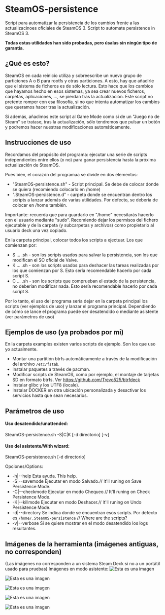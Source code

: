 # SteamOS-persistence
Script para automatizar la persistencia de los cambios frente a las actualizacinoes oficiales de SteamOS 3. Script to automate persistence in SteamOS 3.

**Todas estas utilidades han sido probadas, pero úsalas sin ningún tipo de garantía**.

## ¿Qué es esto?
SteamOS en cada reinicio utiliza y sobreescribe un nuevo grupo de particiones A o B para rootfs y otras particiones. A esto, hay que añadirle que el sistema de ficheros es de sólo lectura. Esto hace que los cambios que hayamos hecho en esos sistemas, ya sea crear nuevos ficheros, carpetas, aplicaciones, ..., se pierdan tras la actualización. Este script no pretente romper con esa filosofía, si no que intenta automatizar los cambios que queramos hacer tras la actualización.

Si además, añadimos este script al Game Mode como si de un "Juego no de Steam" se tratase, tras la actualización, sólo tendremos que pulsar un botón y podremos hacer nuestras modificaciones automáticamente.

## Instrucciones de uso
Recordamos del propósito del programa: ejecutar una serie de scripts independientes entre ellos (o no) para ganar persistencia hasta la próxima actualización de SteamOS.

Pues bien, el corazón del programaa se divide en dos elementos:
* "SteamOS-persistence.sh" - Script principal. Se debe de colocar donde se quiera (recomiendo colocarlo en /home)
* ".SteamOS-persistence.d" - carpeta donde se encuentran dentro los scripts a lanzar además de varias utilidades. Por defecto, se debería de colocar en /home también.

Importante: recuerda que para guardarlo en "/home" necesitarás hacerlo con el usuario mediante "sudo". Recomiendo dejar los permisos del fichero ejecutable y de la carpeta (y subcarpetas y archivos) como propietario al usuario deck una vez copiado.

En la carpeta principal, colocar todos los scripts a ejectuar. Los que comienzan por:
- S ... .sh - son los scripts usados para salvar la persistencia, son los que modifican el SO oficial de Valve.
- K ... .sh - son los scripts usados para deshacer las tareas realizadas por los que comienzan por S. Esto sería recomendable hacerlo por cada script S.
- C ... .sh - son los scripts que comprueban el estado de la persistencia, no deberían modificar nada. Esto sería recomendable hacerlo por cada script S.

Por lo tanto, el uso del programa sería dejar en la carpeta principal los scripts (ver ejemplos de uso) y lanzar el programa principal. Dependiendo de cómo se lance el programa puede ser desatendido o mediante asistente (ver parámetros de uso)

## Ejemplos de uso (ya probados por mi)
En la carpeta examples existen varios scripts de ejemplo. Son los que uso yo actualmente.
- Montar una partitión btrfs automáticamente a través de la modificación del archivo `/etc/fstab`.
- Instalar paquetes a través de pacman.
- Modificar scripts de SteamOS, como por ejemplo, el montaje de tarjetas SD en formato btrfs. Ver https://github.com/Trevo525/btrfdeck
- Instalar glibc y los UTF8 (locale).
- Instalar DOCKER en otra ubicación personalizada y desactivar los servicios hasta que sean necesarios.

## Parámetros de uso
#### Uso desatendido/unattended:
SteamOS-persistence.sh -S|C|K [-d directorio] [-v]

#### Uso del asistente/With wizard:
SteamOS-persistence.sh \[-d directorio\]

Opciones/Options:

* -h|--help       Esta ayuda. This help.
* -S|--savemode   Ejecutar en modo Salvado.// It'll runing on Save Persistence Mode.
* -C|--checkmode  Ejecutar en modo Chequeo.// It'll runing on Check Persistence Mode.
* -K|--killmode   Ejecutar en modo Deshacer.// It'll runing on Undo Persistence Mode.
* -d|--directory  Se indica donde se encuentran esos scripts. Por defecto es `/home/.SteamOS-persistence` // Where are the scripts?
* -v|--verbose    Si se quiere mostrar en el modo desatendido los logs resultantes.


## Imágenes de la herramienta (imágenes antiguas, no corresponden)
(Las imágenes no corresponden a un sistema Steam Deck si no a un portátil usado para pruebas)
Imágenes en modo asistente:
![Esta es una imagen](https://raw.githubusercontent.com/FranjeGueje/SteamOS-persistence/dev/doc/01-SteamOS-PasswordCheck.png)

![Esta es una imagen](https://raw.githubusercontent.com/FranjeGueje/SteamOS-persistence/dev/doc/02-SteamOS-Password.png)

![Esta es una imagen](https://raw.githubusercontent.com/FranjeGueje/SteamOS-persistence/dev/doc/03-SteamOS-Principal.png)

![Esta es una imagen](https://raw.githubusercontent.com/FranjeGueje/SteamOS-persistence/dev/doc/04-SteamOS-SelectScripts.png)

![Esta es una imagen](https://raw.githubusercontent.com/FranjeGueje/SteamOS-persistence/dev/doc/05-SteamOS-Result.png)
